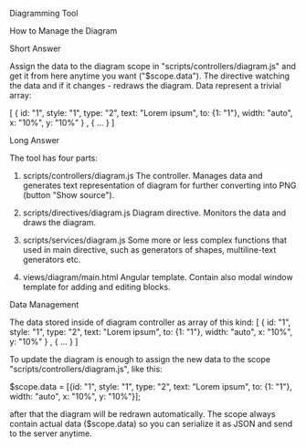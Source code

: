 Diagramming Tool

How to Manage the Diagram

Short Answer

Assign the data to the diagram scope in "scripts/controllers/diagram.js" and get it from here anytime you want ("$scope.data"). The directive watching the data and if it changes - redraws the diagram.
Data represent a trivial array:

[
	{
		id: "1",
		style: "1",
		type: "2",
		text: "Lorem ipsum",
		to: {1: "1"},
		width: "auto",
		x: "10%",
		y: "10%"
	}
, 
	{
		...
	}
]


Long Answer

The tool has four parts:

1. scripts/controllers/diagram.js
The controller. Manages data and generates text representation of diagram for further converting into PNG (button "Show source").

2. scripts/directives/diagram.js
Diagram directive. Monitors the data and draws the diagram.

3. scripts/services/diagram.js
Some more or less complex functions that used in main directive, such as generators of shapes, multiline-text generators etc.

4. views/diagram/main.html
Angular template. Contain also modal window template for adding and editing blocks.

Data Management

The data stored inside of diagram controller as array of this kind:
[
	{
		id: "1", <!-- Unique id, can be integer or a string -->
		style: "1", <!-- Determines the fill of block, border width etc. -->
		type: "2",  <!-- Determines the shape of block -->
		text: "Lorem ipsum",  <!-- The text inside of block -->
		to: {1: "1"}, <!-- The links where the key is "id" of linked block and value is a type of line (solid or dashed) -->
		width: "auto", <!-- Width of block. Can be "auto" or absolute number. -->
		x: "10%", y: "10%" <!-- The "x" and "y" coordinates of top left corner of block. Can be relative as percent or absolute number. -->
	}
, 
	{
		...
	}
]

To update the diagram is enough to assign the new data to the scope "scripts/controllers/diagram.js", like this:
<!-- ... -->
$scope.data = [{id: "1", style: "1", type: "2", text: "Lorem ipsum", to: {1: "1"}, width: "auto", x: "10%", y: "10%"}];
<!-- ... -->
after that the diagram will be redrawn automatically. The scope always contain actual data ($scope.data) so you can serialize it as JSON and send to the server anytime.